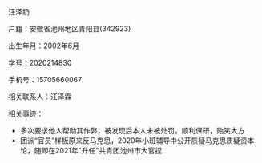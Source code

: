 汪泽礽 

户籍：安徽省池州地区青阳县(342923)

出生年月：2002年6月

学号：2020214830

手机号：15705660067

相关联系人：汪泽霖

相关事迹：

- 多次要求他人帮助其作弊，被发现后本人未被处罚，顺利保研，贻笑大方
- 团派“官员”样板原来反马克思，2020年小班辅导中公开质疑马克思质疑资本论，随即在2021年"升任"共青团池州市大官捏

